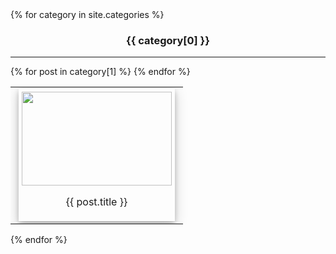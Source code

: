 <div>
    <style>
        h3 {text-align:center;}
        div.card{
            width: 240px;
            box-shadow: 0 4px 8px 0 rgba(0,0,0,0.2), 0 6px 20px 0 rgba(0,0,0,0.19);
            text-align: center;
            padding: 5px;
            margin: 0px 5px
        }
    </style>
    {% for category in site.categories %}
    <div>
        <h3>{{ category[0] }}</h3>
        <hr>
        <table> <tr>
        {% for post in category[1] %}
            <td>
            <div class="card" onclick="window.open('{{ post.url }}')">
                <img src="{{post.img}}" width="100%" height="150"/>
                <p class="container">{{ post.title }}</p>
            </div>
            </td>
        {% endfor %}
        </tr> </table>
    </div>
    {% endfor %}
</div>
